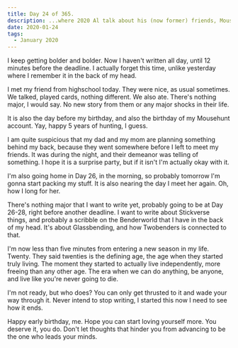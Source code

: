 ```yaml
---
title: Day 24 of 365.
description: ...where 2020 Al talk about his (now former) friends, MouseHunt, a possible birthday plan, and how he's feeling as he's turning twenty.
date: 2020-01-24
tags:
  - January 2020
---
```


I keep getting bolder and bolder. Now I haven't written all day, until 12 minutes before the deadline. I actually forget this time, unlike yesterday where I remember it in the back of my head.

I met my friend from highschool today. They were nice, as usual sometimes. We talked, played cards, nothing different. We also ate. There's nothing major, I would say. No new story from them or any major shocks in their life. 

It is also the day before my birthday, and also the birthday of my Mousehunt account. Yay, happy 5 years of hunting, I guess.

I am quite suspicious that my dad and my mom are planning something behind my back, because they went somewhere before I left to meet my friends. It was during the night, and their demeanor was telling of something. I hope it is a surprise party, but if it isn't I'm actually okay with it.

I'm also going home in Day 26, in the morning, so probably tomorrow I'm gonna start packing my stuff. It is also nearing the day I meet her again. Oh, how I long for her.

There's nothing major that I want to write yet, probably going to be at Day 26-28, right before another deadline. I want to write about Stickverse things, and probably a scribble on the Benderworld that I have in the back of my head. It's about Glassbending, and how Twobenders is connected to that. 

I'm now less than five minutes from entering a new season in my life. Twenty. They said twenties is the defining age, the age when they started truly living. The moment they started to actually live independently, more freeing than any other age. The era when we can do anything, be anyone, and live like you're never going to die.

I'm not ready, but who does? You can only get thrusted to it and wade your way through it. Never intend to stop writing, I started this now I need to see how it ends. 

Happy early birthday, me. Hope you can start loving yourself more. You deserve it, you do. Don't let thoughts that hinder you from advancing to be the one who leads your minds.
